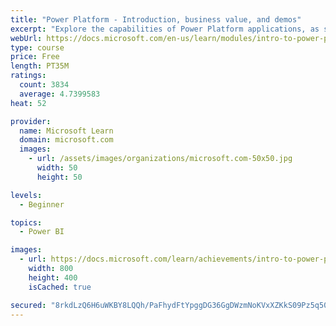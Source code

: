 ```yaml
---
title: "Power Platform - Introduction, business value, and demos"
excerpt: "Explore the capabilities of Power Platform applications, as seen in demonstrations and customer case studies."
webUrl: https://docs.microsoft.com/en-us/learn/modules/intro-to-power-platform-mba/
type: course
price: Free
length: PT35M
ratings:
  count: 3834
  average: 4.7399583
heat: 52

provider:
  name: Microsoft Learn
  domain: microsoft.com
  images:
    - url: /assets/images/organizations/microsoft.com-50x50.jpg
      width: 50
      height: 50

levels:
  - Beginner

topics:
  - Power BI

images:
  - url: https://docs.microsoft.com/learn/achievements/intro-to-power-platform-social.png
    width: 800
    height: 400
    isCached: true

secured: "8rkdLzQ6H6uWKBY8LQQh/PaFhydFtYpggDG36GgDWzmNoKVxXZKkS09Pz5q50cGskICQMYmMVUqYAg5UbMxHJcSuOnSJO9ckn79+4JA84Lz3cJb1MFO1HdxvEBnd5/IwbN4vM9HI916t8voJscS4tdhGrxoPG7qohpVfhHM6E1PaqcwIq4bJUzDMiZsXVmhAcDAzJWX7gp38fpwhtEpykED+Pog72tyxEyCOnqASV7xmXfa/YSp8XxzTayjgBHI0P8Y0qNj75FAbWUF3n4XXE5eUEUGWW95PtPsq4njvoyRs1YHccq336RD0lcaHOsR/PmlP7dfp5b8M+eAPCliCCL2Uh47EYZtO37yNrOuVns+XmKKuSKyuBN6CVYhGhGLO78SOqQcfyFFK4xebbQfLoRkU7S2XnpXdpP+CF/t71QQ=;ugFLKuIIBnyQgXKaHiSteA=="
---
```


